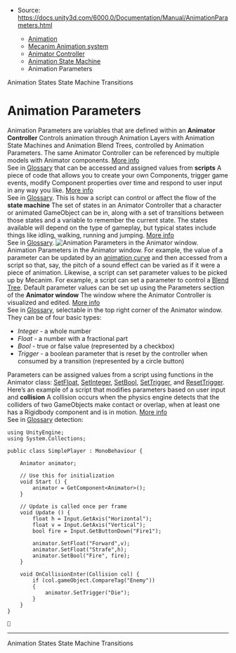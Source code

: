 * Source: https://docs.unity3d.com/6000.0/Documentation/Manual/AnimationParameters.html

  * [Animation](https://docs.unity3d.com/6000.0/Documentation/Manual/AnimationSection.html)
  * [Mecanim Animation system](https://docs.unity3d.com/6000.0/Documentation/Manual/AnimationOverview.html)
  * [Animator Controller](https://docs.unity3d.com/6000.0/Documentation/Manual/class-AnimatorController.html)
  * [Animation State Machine](https://docs.unity3d.com/6000.0/Documentation/Manual/AnimationStateMachines.html)
  * Animation Parameters


[](https://docs.unity3d.com/6000.0/Documentation/Manual/class-State.html)
Animation States
[](https://docs.unity3d.com/6000.0/Documentation/Manual/StateMachineTransitions.html)
State Machine Transitions
# Animation Parameters
Animation Parameters are variables that are defined within an **Animator Controller** Controls animation through Animation Layers with Animation State Machines and Animation Blend Trees, controlled by Animation Parameters. The same Animator Controller can be referenced by multiple models with Animator components. [More info](https://docs.unity3d.com/6000.0/Documentation/Manual/class-AnimatorController.html)  
See in [Glossary](https://docs.unity3d.com/6000.0/Documentation/Manual/Glossary.html#AnimatorController) that can be accessed and assigned values from **scripts** A piece of code that allows you to create your own Components, trigger game events, modify Component properties over time and respond to user input in any way you like. [More info](https://docs.unity3d.com/6000.0/Documentation/Manual/creating-scripts.html)  
See in [Glossary](https://docs.unity3d.com/6000.0/Documentation/Manual/Glossary.html#Scripts). This is how a script can control or affect the flow of the **state machine** The set of states in an Animator Controller that a character or animated GameObject can be in, along with a set of transitions between those states and a variable to remember the current state. The states available will depend on the type of gameplay, but typical states include things like idling, walking, running and jumping. [More info](https://docs.unity3d.com/6000.0/Documentation/Manual/StateMachineBasics.html)  
See in [Glossary](https://docs.unity3d.com/6000.0/Documentation/Manual/Glossary.html#StateMachine).
![Animation Parameters in the Animator window.](https://docs.unity3d.com/6000.0/Documentation/uploads/Main/AnimationEditorParametersSection.png) Animation Parameters in the Animator window.
For example, the value of a parameter can be updated by an [animation curve](https://docs.unity3d.com/6000.0/Documentation/Manual/animeditor-AnimationCurves.html) and then accessed from a script so that, say, the pitch of a sound effect can be varied as if it were a piece of animation. Likewise, a script can set parameter values to be picked up by Mecanim. For example, a script can set a parameter to control a [Blend Tree](https://docs.unity3d.com/6000.0/Documentation/Manual/class-BlendTree.html).
Default parameter values can be set up using the Parameters section of the **Animator window** The window where the Animator Controller is visualized and edited. [More info](https://docs.unity3d.com/6000.0/Documentation/Manual/AnimatorWindow.html)  
See in [Glossary](https://docs.unity3d.com/6000.0/Documentation/Manual/Glossary.html#AnimatorWindow), selectable in the top right corner of the Animator window. They can be of four basic types: 
  * _Integer_ - a whole number
  * _Float_ - a number with a fractional part
  * _Bool_ - true or false value (represented by a checkbox)
  * _Trigger_ - a boolean parameter that is reset by the controller when consumed by a transition (represented by a circle button)


Parameters can be assigned values from a script using functions in the Animator class: [SetFloat](https://docs.unity3d.com/6000.0/Documentation/ScriptReference/Animator.SetFloat.html), [SetInteger](https://docs.unity3d.com/6000.0/Documentation/ScriptReference/Animator.SetInteger.html), [SetBool](https://docs.unity3d.com/6000.0/Documentation/ScriptReference/Animator.SetBool.html), [SetTrigger](https://docs.unity3d.com/6000.0/Documentation/ScriptReference/Animator.SetTrigger.html), and [ResetTrigger](https://docs.unity3d.com/6000.0/Documentation/ScriptReference/Animator.ResetTrigger.html).
Here’s an example of a script that modifies parameters based on user input and **collision** A collision occurs when the physics engine detects that the colliders of two GameObjects make contact or overlap, when at least one has a Rigidbody component and is in motion. [More info](https://docs.unity3d.com/6000.0/Documentation/Manual/CollidersOverview.html)  
See in [Glossary](https://docs.unity3d.com/6000.0/Documentation/Manual/Glossary.html#Collision) detection:
```
using UnityEngine;
using System.Collections;

public class SimplePlayer : MonoBehaviour {

    Animator animator;
    
    // Use this for initialization
    void Start () {
        animator = GetComponent<Animator>();
    }

    // Update is called once per frame
    void Update () {
        float h = Input.GetAxis("Horizontal");
        float v = Input.GetAxis("Vertical");
        bool fire = Input.GetButtonDown("Fire1");

        animator.SetFloat("Forward",v);
        animator.SetFloat("Strafe",h);
        animator.SetBool("Fire", fire);
    }

    void OnCollisionEnter(Collision col) {
        if (col.gameObject.CompareTag("Enemy"))
        {
            animator.SetTrigger("Die");
        }
    }
}


```

* * *
[](https://docs.unity3d.com/6000.0/Documentation/Manual/class-State.html)
Animation States
[](https://docs.unity3d.com/6000.0/Documentation/Manual/StateMachineTransitions.html)
State Machine Transitions
